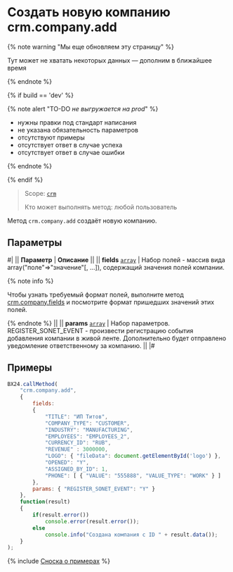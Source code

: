 # Создать новую компанию crm.company.add

{% note warning "Мы еще обновляем эту страницу" %}

Тут может не хватать некоторых данных — дополним в ближайшее время

{% endnote %}

{% if build == 'dev' %}

{% note alert "TO-DO _не выгружается на prod_" %}

- нужны правки под стандарт написания
- не указана обязательность параметров
- отсутствуют примеры
- отсутствует ответ в случае успеха
- отсутствует ответ в случае ошибки

{% endnote %}

{% endif %}

> Scope: [`crm`](../../scopes/permissions.md)
>
> Кто может выполнять метод: любой пользователь

Метод `crm.company.add` создаёт новую компанию.

## Параметры

#|
|| **Параметр** | **Описание** ||
|| **fields**
[`array`](../../data-types.md) | Набор полей - массив вида array("поле"=>"значение"[, ...]), содержащий значения полей компании. 

{% note info %}

Чтобы узнать требуемый формат полей, выполните метод [crm.company.fields](./crm-company-fields.md) и посмотрите формат пришедших значений этих полей.

{% endnote %}
 ||
|| **params**
[`array`](../../data-types.md) | Набор параметров. REGISTER_SONET_EVENT - произвести регистрацию события добавления компании в живой ленте. Дополнительно будет отправлено уведомление ответственному за компанию. ||
|#

## Примеры

```js
BX24.callMethod(
    "crm.company.add",
    {
        fields:
        {
            "TITLE": "ИП Титов",
            "COMPANY_TYPE": "CUSTOMER",
            "INDUSTRY": "MANUFACTURING",
            "EMPLOYEES": "EMPLOYEES_2",
            "CURRENCY_ID": "RUB",
            "REVENUE" : 3000000,
            "LOGO": { "fileData": document.getElementById('logo') },
            "OPENED": "Y",
            "ASSIGNED_BY_ID": 1,
            "PHONE": [ { "VALUE": "555888", "VALUE_TYPE": "WORK" } ]     
        },
        params: { "REGISTER_SONET_EVENT": "Y" }        
    },
    function(result)
    {
        if(result.error())
            console.error(result.error());
        else
            console.info("Создана компания с ID " + result.data());
    }
);
```

{% include [Сноска о примерах](../../../_includes/examples.md) %}